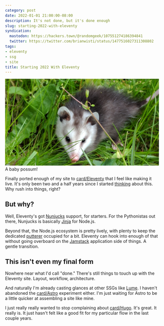 ```yaml
---
category: post
date: 2022-01-01 21:00:00-08:00
description: It's not done, but it's done enough
slug: starting-2022-with-eleventy
syndication:
  mastodon: https://hackers.town/@randomgeek/107551274186394841
  twitter: https://twitter.com/brianwisti/status/1477516027311308802
tags:
- eleventy
- ssg
- site
title: Starting 2022 With Eleventy
---
```


![attachments/img/2022/cover-2022-01-01.jpg](../../../attachments/img/2022/cover-2022-01-01.jpg)
A baby possum!

Finally ported enough of my site to [card/Eleventy](../../../card/Eleventy.md) that I feel like making it live. It's only been two and a half years since I started [thinking](../../2019/04/eleventy.md) about this. Why rush into things, right?

<!--more-->

## But why?

Well, Eleventy's got [Nunjucks](https://mozilla.github.io/nunjucks/) support, for starters. For the Pythonistas out there, Nunjucks is basically [Jinja](https://jinja2docs.readthedocs.io/en/stable/) for Node.js.

Beyond that, the Node.js ecosystem is pretty lively, with plenty to keep the dedicated [putterer](../../2020/09/ssg-is-for-putterers.md) occupied for a bit. Eleventy can hook into enough of that without going overboard on the [Jamstack](https://jamstack.com) application side of things. A gentle transition.

## This isn't even my final form

Nowhere near what I'd call "done." There's still things to touch up with the Eleventy site. Layout, workflow, architecture.

And naturally I'm already casting glances at other SSGs like [Lume](https://lumeland.github.io). I haven't abandoned the [card/Astro](../../../card/Astro.md) experiment either. I'm just waiting for Astro to be a little quicker at assembling a site like mine.

I just really really wanted to stop complaining about [card/Hugo](../../../card/Hugo.md). It's great. It really is. It just hasn't felt like a good fit for my particular flow in the last couple years.
